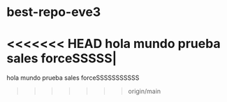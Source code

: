 # best-repo-eve3
<<<<<<< HEAD
hola mundo prueba sales forceSSSSS|
=======
hola mundo prueba sales forceSSSSSSSSSSS
>>>>>>> origin/main

